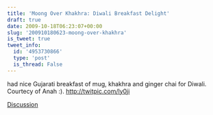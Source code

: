```yaml
---
title: 'Moong Over Khakhra: Diwali Breakfast Delight'
draft: true
date: 2009-10-18T06:23:07+00:00
slug: '200910180623-moong-over-khakhra'
is_tweet: true
tweet_info:
  id: '4953730866'
  type: 'post'
  is_thread: False
---
```




had nice Gujarati breakfast of mug, khakhra and ginger chai for Diwali. Courtecy of Anah :). http://twitpic.com/ly0ji

[Discussion](https://x.com/sytelus/status/4953730866)
